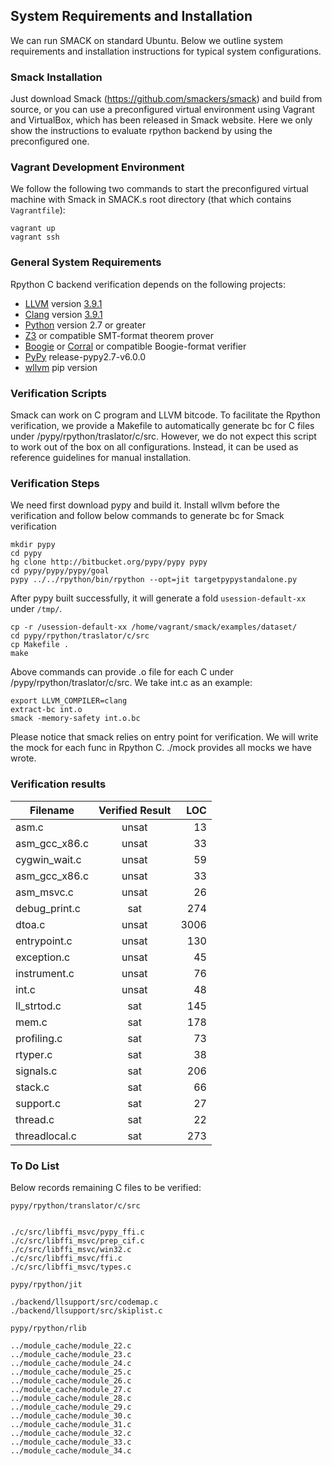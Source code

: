 ## System Requirements and Installation


We can run SMACK on standard Ubuntu. Below we outline system requirements and installation instructions for typical system configurations.

### Smack Installation

Just download Smack (https://github.com/smackers/smack) and build from source, or you can use a preconfigured virtual environment using Vagrant and VirtualBox, which has been released in Smack website. Here we only show the instructions to evaluate rpython backend by using the preconfigured one. 


### Vagrant Development Environment

We follow the following two commands to start the preconfigured virtual machine with Smack in SMACK.s root directory (that which contains `Vagrantfile`):
````Shell
vagrant up
vagrant ssh
````

### General System Requirements

Rpython C backend verification depends on the following projects:

* [LLVM][] version [3.9.1][LLVM-3.9.1]
* [Clang][] version [3.9.1][Clang-3.9.1]
* [Python][] version 2.7 or greater
* [Z3][] or compatible SMT-format theorem prover
* [Boogie][] or [Corral][] or compatible Boogie-format verifier
* [PyPy][] release-pypy2.7-v6.0.0
* [wllvm][] pip version 

### Verification Scripts

Smack can work on C program and LLVM bitcode. To facilitate the Rpython verification, we provide a Makefile to automatically generate bc for C files under /pypy/rpython/traslator/c/src. However, we do not expect this script to work out of the box on all configurations. Instead, it can be used as reference guidelines for manual installation.


### Verification Steps

We need first download pypy and build it. Install wllvm before the verification and follow below commands to generate bc for Smack verification
````Shell
mkdir pypy
cd pypy
hg clone http://bitbucket.org/pypy/pypy pypy
cd pypy/pypy/pypy/goal
pypy ../../rpython/bin/rpython --opt=jit targetpypystandalone.py
````
After pypy built successfully, it will generate a fold `usession-default-xx` under `/tmp/`.
````Shell
cp -r /usession-default-xx /home/vagrant/smack/examples/dataset/
cd pypy/rpython/traslator/c/src
cp Makefile .
make
````
Above commands can provide .o file for each C under /pypy/rpython/traslator/c/src. We take int.c as an example:
````Shell
export LLVM_COMPILER=clang
extract-bc int.o
smack -memory-safety int.o.bc
````
Please notice that smack relies on entry point for verification. We will write the mock for each func in Rpython C. ./mock provides all mocks we have wrote. 

### Verification results 


| Filename      | Verified Result   | LOC  |
| ------------- |:-----------------:| ----:|
| asm.c         |     unsat         | 13   |
| asm_gcc_x86.c |     unsat         | 33   | 
| cygwin_wait.c |     unsat         | 59   | 
| asm_gcc_x86.c |     unsat         | 33   |
| asm_msvc.c    |     unsat         | 26   |
| debug_print.c |     sat           | 274  |
| dtoa.c        |     unsat         | 3006 |
| entrypoint.c  |     unsat         | 130  |
| exception.c   |     unsat         | 45   |
| instrument.c  |     unsat         | 76   |
| int.c         |     unsat         | 48   |
| ll_strtod.c   |     sat           | 145  |
| mem.c         |     sat           | 178  |
| profiling.c   |     sat           | 73   |
| rtyper.c      |     sat           | 38   |
| signals.c     |     sat           | 206  |
| stack.c       |     sat           | 66   |
| support.c     |     sat           | 27   |
| thread.c      |     sat           | 22   |
| threadlocal.c |     sat           | 273  |

### To Do List

Below records remaining C files to be verified:
````shell
pypy/rpython/translator/c/src


./c/src/libffi_msvc/pypy_ffi.c
./c/src/libffi_msvc/prep_cif.c
./c/src/libffi_msvc/win32.c
./c/src/libffi_msvc/ffi.c
./c/src/libffi_msvc/types.c

pypy/rpython/jit

./backend/llsupport/src/codemap.c
./backend/llsupport/src/skiplist.c

pypy/rpython/rlib

../module_cache/module_22.c
../module_cache/module_23.c
../module_cache/module_24.c 
../module_cache/module_25.c 
../module_cache/module_26.c 
../module_cache/module_27.c 
../module_cache/module_28.c 
../module_cache/module_29.c 
../module_cache/module_30.c 
../module_cache/module_31.c 
../module_cache/module_32.c 
../module_cache/module_33.c 
../module_cache/module_34.c
````

[Vagrant]: https://www.vagrantup.com
[VirtualBox]: https://www.virtualbox.org
[Python]: http://www.python.org
[LLVM]: http://llvm.org
[Clang]: http://clang.llvm.org
[LLVM-3.9.1]: http://llvm.org/releases/download.html#3.9.1
[Clang-3.9.1]: http://llvm.org/releases/download.html#3.9.1
[Boogie]: https://github.com/boogie-org/boogie
[Corral]: https://corral.codeplex.com/
[Z3]: https://github.com/Z3Prover/z3/
[wllvm]: https://github.com/travitch/whole-program-llvm
[PyPy]: https://bitbucket.org/pypy/pypy/src
